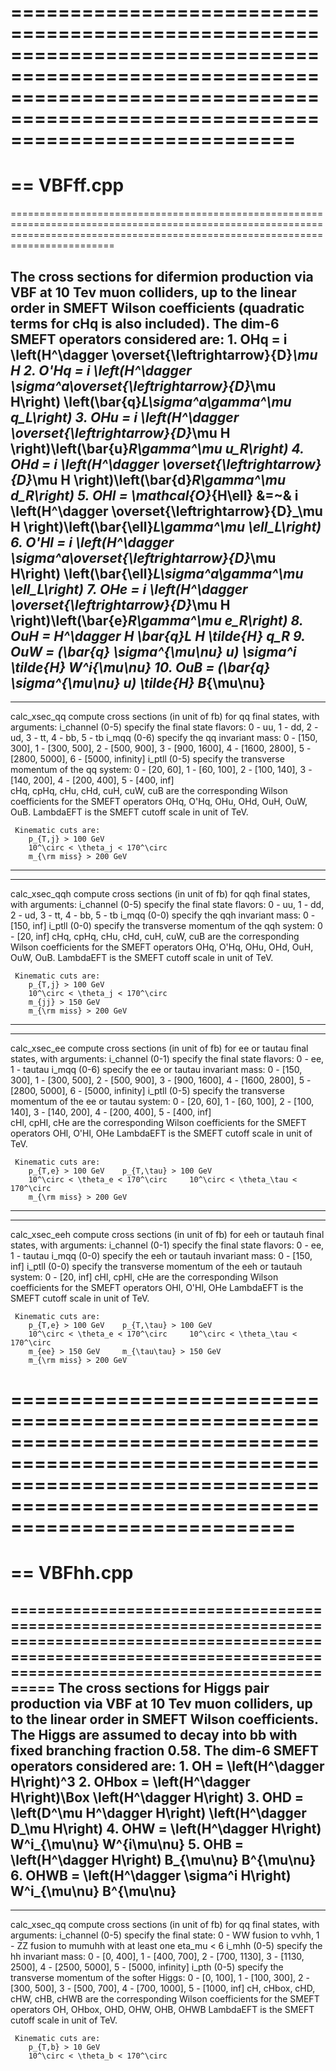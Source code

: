 ====================================================================================================================================================================================
==
== VBFff.cpp
==
====================================================================================================================================================================================

The cross sections for difermion production via VBF at 10 Tev muon colliders, up to the linear order in SMEFT Wilson coefficients (quadratic terms for cHq is also included).
The dim-6 SMEFT operators considered are: 
		1.  OHq  = i \left(H^\dagger \overset{\leftrightarrow}{D}_\mu H
		2.  O'Hq = i \left(H^\dagger \sigma^a\overset{\leftrightarrow}{D}_\mu H\right) \left(\bar{q}_L\sigma^a\gamma^\mu q_L\right)
		3.  OHu  = i \left(H^\dagger \overset{\leftrightarrow}{D}_\mu H \right)\left(\bar{u}_R\gamma^\mu u_R\right)
		4.  OHd  = i \left(H^\dagger \overset{\leftrightarrow}{D}_\mu H \right)\left(\bar{d}_R\gamma^\mu d_R\right)
		5.  OHl  = \mathcal{O}_{H\ell} &=~& i \left(H^\dagger \overset{\leftrightarrow}{D}_\mu H \right)\left(\bar{\ell}_L\gamma^\mu \ell_L\right)
		6.  O'Hl = i \left(H^\dagger \sigma^a\overset{\leftrightarrow}{D}_\mu H\right) \left(\bar{\ell}_L\sigma^a\gamma^\mu \ell_L\right)
		7.  OHe  = i \left(H^\dagger \overset{\leftrightarrow}{D}_\mu H \right)\left(\bar{e}_R\gamma^\mu e_R\right)
		8.  OuH  = H^\dagger H \bar{q}_L H \tilde{H} q_R
		9.  OuW  = (\bar{q} \sigma^{\mu\nu} u) \sigma^i \tilde{H} W^i_{\mu\nu}
		10. OuB  = (\bar{q} \sigma^{\mu\nu} u) \tilde{H} B_{\mu\nu}
---------------------------------------------------------------------------------------------------------------------------
---------------------------------------------------------------------------------------------------------------------------
calc_xsec_qq compute cross sections (in unit of fb) for qq final states, with arguments:
     i_channel (0-5) specify the final state flavors: 0 - uu,  1 - dd,  2 - ud,  3 - tt,  4 - bb,  5 - tb
     i_mqq (0-6) specify the qq invariant mass: 0 - [150, 300],  1 - [300, 500],  2 - [500, 900],  3 - [900, 1600],  4 - [1600, 2800],  5 - [2800, 5000],  6 - [5000, infinity]
     i_ptll (0-5) specify the transverse momentum of the qq system: 0 - [20, 60],  1 - [60, 100],  2 - [100, 140],  3 - [140, 200],  4 - [200, 400],  5 - [400, inf]  
     cHq, cpHq, cHu, cHd, cuH, cuW, cuB are the corresponding Wilson coefficients for the SMEFT operators OHq, O'Hq, OHu, OHd, OuH, OuW, OuB.
     LambdaEFT is the SMEFT cutoff scale in unit of TeV.

     Kinematic cuts are:
        p_{T,j} > 100 GeV
        10^\circ < \theta_j < 170^\circ
        m_{\rm miss} > 200 GeV
---------------------------------------------------------------------------------------------------------------------------
---------------------------------------------------------------------------------------------------------------------------
calc_xsec_qqh compute cross sections (in unit of fb) for qqh final states, with arguments:
     i_channel (0-5) specify the final state flavors: 0 - uu,  1 - dd,  2 - ud,  3 - tt,  4 - bb,  5 - tb
     i_mqq (0-0) specify the qqh invariant mass: 0 - [150, inf]
     i_ptll (0-0) specify the transverse momentum of the qqh system: 0 - [20, inf]
     cHq, cpHq, cHu, cHd, cuH, cuW, cuB are the corresponding Wilson coefficients for the SMEFT operators OHq, O'Hq, OHu, OHd, OuH, OuW, OuB.
     LambdaEFT is the SMEFT cutoff scale in unit of TeV.

     Kinematic cuts are:
        p_{T,j} > 100 GeV
        10^\circ < \theta_j < 170^\circ
        m_{jj} > 150 GeV
        m_{\rm miss} > 200 GeV
---------------------------------------------------------------------------------------------------------------------------
---------------------------------------------------------------------------------------------------------------------------
calc_xsec_ee compute cross sections (in unit of fb) for ee or tautau final states, with arguments:
     i_channel (0-1) specify the final state flavors: 0 - ee,  1 - tautau
     i_mqq (0-6) specify the ee or tautau invariant mass: 0 - [150, 300],  1 - [300, 500],  2 - [500, 900],  3 - [900, 1600],  4 - [1600, 2800],  5 - [2800, 5000],  6 - [5000, infinity]
     i_ptll (0-5) specify the transverse momentum of the ee or tautau system: 0 - [20, 60],  1 - [60, 100],  2 - [100, 140],  3 - [140, 200],  4 - [200, 400],  5 - [400, inf]  
     cHl, cpHl, cHe are the corresponding Wilson coefficients for the SMEFT operators OHl, O'Hl, OHe
     LambdaEFT is the SMEFT cutoff scale in unit of TeV.

     Kinematic cuts are:
        p_{T,e} > 100 GeV    p_{T,\tau} > 100 GeV
        10^\circ < \theta_e < 170^\circ     10^\circ < \theta_\tau < 170^\circ
        m_{\rm miss} > 200 GeV
---------------------------------------------------------------------------------------------------------------------------
---------------------------------------------------------------------------------------------------------------------------
calc_xsec_eeh compute cross sections (in unit of fb) for eeh or tautauh final states, with arguments:
     i_channel (0-1) specify the final state flavors: 0 - ee,  1 - tautau
     i_mqq (0-0) specify the eeh or tautauh invariant mass: 0 - [150, inf]
     i_ptll (0-0) specify the transverse momentum of the eeh or tautauh system: 0 - [20, inf]
     cHl, cpHl, cHe are the corresponding Wilson coefficients for the SMEFT operators OHl, O'Hl, OHe
     LambdaEFT is the SMEFT cutoff scale in unit of TeV.

     Kinematic cuts are:
        p_{T,e} > 100 GeV    p_{T,\tau} > 100 GeV
        10^\circ < \theta_e < 170^\circ     10^\circ < \theta_\tau < 170^\circ
        m_{ee} > 150 GeV     m_{\tau\tau} > 150 GeV
        m_{\rm miss} > 200 GeV

====================================================================================================================================================================================
==
== VBFhh.cpp
==
====================================================================================================================================================================================
The cross sections for Higgs pair production via VBF at 10 Tev muon colliders, up to the linear order in SMEFT Wilson coefficients.
The Higgs are assumed to decay into bb with fixed branching fraction 0.58.
The dim-6 SMEFT operators considered are: 
		1.  OH  = \left(H^\dagger H\right)^3
		2.  OHbox = \left(H^\dagger H\right)\Box \left(H^\dagger H\right)
		3.  OHD  = \left(D^\mu H^\dagger H\right) \left(H^\dagger D_\mu H\right)
		4.  OHW  = \left(H^\dagger H\right) W^i_{\mu\nu} W^{i\mu\nu}
		5.  OHB  = \left(H^\dagger H\right) B_{\mu\nu} B^{\mu\nu}
		6.  OHWB = \left(H^\dagger \sigma^i H\right) W^i_{\mu\nu} B^{\mu\nu}
---------------------------------------------------------------------------------------------------------------------------
---------------------------------------------------------------------------------------------------------------------------
calc_xsec_qq compute cross sections (in unit of fb) for qq final states, with arguments:
     i_channel (0-5) specify the final state: 0 - WW fusion to vvhh,  1 - ZZ fusion to mumuhh with at least one eta_mu < 6
     i_mhh (0-5) specify the hh invariant mass: 0 - [0, 400],  1 - [400, 700],  2 - [700, 1130],  3 - [1130, 2500],  4 - [2500, 5000],  5 - [5000, infinity]
     i_pth (0-5) specify the transverse momentum of the softer Higgs: 0 - [0, 100],  1 - [100, 300],  2 - [300, 500],  3 - [500, 700],  4 - [700, 1000],  5 - [1000, inf]
     cH, cHbox, cHD, cHW, cHB, cHWB are the corresponding Wilson coefficients for the SMEFT operators OH, OHbox, OHD, OHW, OHB, OHWB
     LambdaEFT is the SMEFT cutoff scale in unit of TeV.

     Kinematic cuts are:
        p_{T,b} > 10 GeV
        10^\circ < \theta_b < 170^\circ




